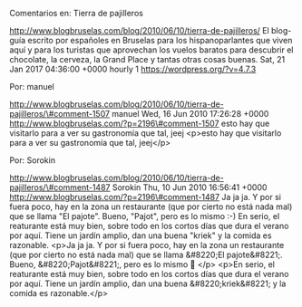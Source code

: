 Comentarios en: Tierra de pajilleros

http://www.blogbruselas.com/blog/2010/06/10/tierra-de-pajilleros/ El
blog-guía escrito por españoles en Bruselas para los hispanoparlantes
que viven aquí y para los turistas que aprovechan los vuelos baratos
para descubrir el chocolate, la cerveza, la Grand Place y tantas otras
cosas buenas. Sat, 21 Jan 2017 04:36:00 +0000 hourly 1
https://wordpress.org/?v=4.7.3

Por: manuel

http://www.blogbruselas.com/blog/2010/06/10/tierra-de-pajilleros/\#comment-1507
manuel Wed, 16 Jun 2010 17:26:28 +0000
http://www.blogbruselas.com/?p=2196\#comment-1507 esto hay que visitarlo
para a ver su gastronomía que tal, jeej \<p\>esto hay que visitarlo para
a ver su gastronomía que tal, jeej\</p\>

Por: Sorokin

http://www.blogbruselas.com/blog/2010/06/10/tierra-de-pajilleros/\#comment-1487
Sorokin Thu, 10 Jun 2010 16:56:41 +0000
http://www.blogbruselas.com/?p=2196\#comment-1487 Ja ja ja. Y por si
fuera poco, hay en la zona un restaurante (que por cierto no está nada
mal) que se llama &quot;El pajote&quot;. Bueno, &quot;Pajot&quot;, pero
es lo mismo :-) En serio, el reaturante está muy bien, sobre todo en los
cortos días que dura el verano por aquí. Tiene un jardín amplio, dan una
buena &quot;kriek&quot; y la comida es razonable. \<p\>Ja ja ja. Y por
si fuera poco, hay en la zona un restaurante (que por cierto no está
nada mal) que se llama &\#8220;El pajote&\#8221;. Bueno,
&\#8220;Pajot&\#8221;, pero es lo mismo 🙂 \</p\> \<p\>En serio, el
reaturante está muy bien, sobre todo en los cortos días que dura el
verano por aquí. Tiene un jardín amplio, dan una buena
&\#8220;kriek&\#8221; y la comida es razonable.\</p\>
